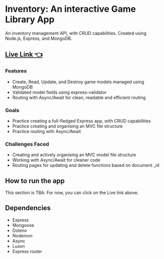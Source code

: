 # Inventory: An interactive Game Library App

An inventory management API, with CRUD capabilities. Created using Node.js, Express, and MongoDB.
## [Live Link 👈](https://inventory-app-production-f822.up.railway.app/)

### Features
- Create, Read, Update, and Destroy game models managed using MongoDB
- Validated model fields using express-validator
- Routing with Async/Await for clean, readable and efficient routing

### Goals
- Practice creating a full-fledged Express app, with CRUD capabilities
- Practice creating and organising an MVC file structure
- Practice routing with Async/Await

### Challenges Faced
- Creating and actively organising an MVC model file structure
- Working with Async/Await for cleaner code
- Routing pages for updating and delete functions based on document _id

## How to run the app
This section is TBA. For now, you can click on the Live link above.

## Dependencies
- Express
- Mongoose
- Dotenv
- Nodemon
- Async
- Luxon
- Express router
